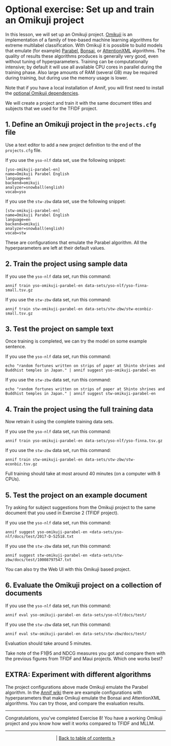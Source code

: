 # Optional exercise: Set up and train an Omikuji project

In this lesson, we will set up an Omikuji project.
[Omikuji](https://github.com/tomtung/omikuji) is an implementation of a family of tree-based machine learning algorithms for extreme multilabel classification. 
With Omikuji it is possible to build models that emulate (for example) [Parabel](https://doi.org/10.1145/3178876.3185998), [Bonsai](https://arxiv.org/abs/1904.08249), or [AttentionXML](https://arxiv.org/abs/1811.01727) algorithms. 
The quality of results these algorithms produces is generally very good, even without tuning of hyperparameters. Training can be computationally intensive; by default it will use all available CPU cores in parallel during the training phase. Also large amounts of RAM (several GB) may be required during training, but during use the memory usage is lower.

Note that if you have a local installation of Annif, you will first need to install the 
[optional Omikuji dependencies](https://github.com/NatLibFi/Annif/wiki/Optional-features-and-dependencies#omikuji-backend).

We will create a project and train it with the same document titles and
subjects that we used for the TFIDF project.

## 1. Define an Omikuji project in the `projects.cfg` file

Use a text editor to add a new project definition to the end of the
`projects.cfg` file. 

If you use the `yso-nlf` data set, use the following snippet:

    [yso-omikuji-parabel-en]
    name=Omikuji Parabel English
    language=en
    backend=omikuji
    analyzer=snowball(english)
    vocab=yso


If you use the `stw-zbw` data set, use the following snippet:

    [stw-omikuji-parabel-en]
    name=Omikuji Parabel English
    language=en
    backend=omikuji
    analyzer=snowball(english)
    vocab=stw


These are configurations that emulate the Parabel algorithm. All the hyperparameters are left at their default values.


## 2. Train the project using sample data

If you use the `yso-nlf` data set, run this command:

    annif train yso-omikuji-parabel-en data-sets/yso-nlf/yso-finna-small.tsv.gz

If you use the `stw-zbw` data set, run this command:

    annif train stw-omikuji-parabel-en data-sets/stw-zbw/stw-econbiz-small.tsv.gz

## 3. Test the project on sample text

Once training is completed, we can try the model on some example sentence.

If you use the `yso-nlf` data set, run this command:

    echo "random fortunes written on strips of paper at Shinto shrines and Buddhist temples in Japan." | annif suggest yso-omikuji-parabel-en

If you use the `stw-zbw` data set, run this command:

    echo "random fortunes written on strips of paper at Shinto shrines and Buddhist temples in Japan." | annif suggest stw-omikuji-parabel-en

## 4. Train the project using the full training data

Now retrain it using the complete training data sets.

If you use the `yso-nlf` data set, run this command:

    annif train yso-omikuji-parabel-en data-sets/yso-nlf/yso-finna.tsv.gz

If you use the `stw-zbw` data set, run this command:

    annif train stw-omikuji-parabel-en data-sets/stw-zbw/stw-econbiz.tsv.gz

Full training should take at most around 40 minutes (on a computer with 8 CPUs).

## 5. Test the project on an example document

Try asking for subject suggestions from the Omikuji project to the same
document that you used in Exercise 2 (TFIDF project).

If you use the `yso-nlf` data set, run this command:

    annif suggest yso-omikuji-parabel-en <data-sets/yso-nlf/docs/test/2017-D-52518.txt

If you use the `stw-zbw` data set, run this command:

    annif suggest stw-omikuji-parabel-en <data-sets/stw-zbw/docs/test/10008797547.txt

You can also try the Web UI with this Omikuji based project.

## 6. Evaluate the Omikuji project on a collection of documents

If you use the `yso-nlf` data set, run this command:

    annif eval yso-omikuji-parabel-en data-sets/yso-nlf/docs/test/

If you use the `stw-zbw` data set, run this command:

    annif eval stw-omikuji-parabel-en data-sets/stw-zbw/docs/test/

Evaluation should take around 5 minutes.

Take note of the F1@5 and NDCG measures you got and compare them with the
previous figures from TFIDF and Maui projects. Which one works best?

## EXTRA: Experiment with different algorithms

The project configurations above made Omikuji emulate the Parabel algorithm.
In the [Annif wiki](https://github.com/NatLibFi/Annif/wiki/Backend%3A-Omikuji#example-configuration)
there are example configurations with hyperparameters that make Omikuji emulate the Bonsai and AttentionXML algorithms.
You can try those, and compare the evaluation results.

---

Congratulations, you've completed Exercise 8! You have a working Omikuji
project and you know how well it works compared to TFIDF and MLLM.


---

<p align="center">
|
<a href="/exercises/README.md">Back to table of contents »</a>
</p>

